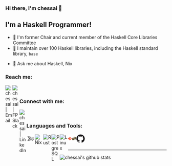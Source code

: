 ### Hi there, I'm chessai 👋

## I'm a Haskell Programmer!
- 🔭 I'm former Chair and current member of the Haskell Core Libraries Committee
- 🌱 I maintain over 100 Haskell libraries, including the Haskell standard library, `base`
<!-- 👯 I’m looking to collaborate on ... -->
<!-- 🤔 I’m looking for help with ... -->
- 💬 Ask me about Haskell, Nix
<!-- 📫 How to reach me: ... -->
<!-- 😄 Pronouns: ... -->
<!-- ⚡ Fun fact: ... -->

### Reach me:

[<img align="left" alt="chessai | Email" width="22px" src="https://upload.wikimedia.org/wikipedia/commons/a/ab/Gmail_Icon.svg" />]()
[<img align="left" alt="chessai | FP Slack" width="22px" src="https://upload.wikimedia.org/wikipedia/commons/b/b9/Slack_Technologies_Logo.svg" />]()

<br />

### Connect with me:

[<img align="left" alt="chessai | LinkedIn" width="22px" src="https://cdn.jsdelivr.net/npm/simple-icons@v3/icons/linkedin.svg" />][linkedin]

<br />

### Languages and Tools:

[<img align="left" alt="Haskell" width="26px" src="https://raw.githubusercontent.com/github/explore/80688e429a7d4ef2fca1e82350fe8e3517d3494d/topics/haskell/haskell.png" />]()
[<img align="left" alt="Nix" width="26px" src="https://avatars0.githubusercontent.com/u/487568?s=200&v=4" />]()
[<img align="left" alt="Rust" width="26px" src="https://upload.wikimedia.org/wikipedia/commons/d/d5/Rust_programming_language_black_logo.svg" />]()
[<img align="left" alt="PostgreSQL" width="26px" src="https://avatars0.githubusercontent.com/u/177543?s=200&v=4" />]()
[<img align="left" alt="Linux" width="26px" src="https://upload.wikimedia.org/wikipedia/commons/thumb/3/35/Tux.svg/150px-Tux.svg.png" />]()
[<img align="left" alt="Git" width="26px" src="https://raw.githubusercontent.com/github/explore/80688e429a7d4ef2fca1e82350fe8e3517d3494d/topics/git/git.png" />]()
[<img align="left" alt="GitHub" width="26px" src="https://raw.githubusercontent.com/github/explore/78df643247d429f6cc873026c0622819ad797942/topics/github/github.png" />]()

<br />
<br />

---
![chessai's github stats](https://github-readme-stats.vercel.app/api?username=chessai&count_private=true&show_icons=true)

[linkedin]: https://linkedin.com/in/chessai

